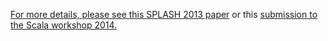 <p>
<div class="paper">
  <a href="https://github.com/miniboxing/miniboxing-plugin/blob/wip/docs/2013-07-oopsla-preprint.pdf?raw=true">For more details, please see this SPLASH 2013 paper</a> or this <a href="https://github.com/miniboxing/miniboxing-plugin/blob/wip/docs/2014-04-miniboxing-scala-collections.pdf?raw=true">submission to the Scala workshop 2014.</a>
</div>
</p>

